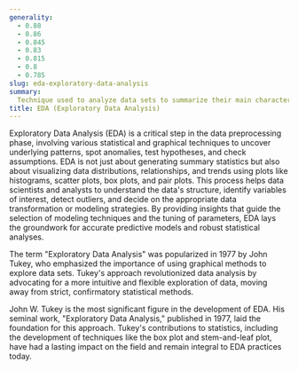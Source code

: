 ```yaml
---
generality:
  - 0.88
  - 0.86
  - 0.845
  - 0.83
  - 0.815
  - 0.8
  - 0.785
slug: eda-exploratory-data-analysis
summary:
  Technique used to analyze data sets to summarize their main characteristics, often with visual methods, before applying more formal modeling.
title: EDA (Exploratory Data Analysis)
---
```


Exploratory Data Analysis (EDA) is a critical step in the data preprocessing phase, involving various statistical and graphical techniques to uncover underlying patterns, spot anomalies, test hypotheses, and check assumptions. EDA is not just about generating summary statistics but also about visualizing data distributions, relationships, and trends using plots like histograms, scatter plots, box plots, and pair plots. This process helps data scientists and analysts to understand the data's structure, identify variables of interest, detect outliers, and decide on the appropriate data transformation or modeling strategies. By providing insights that guide the selection of modeling techniques and the tuning of parameters, EDA lays the groundwork for accurate predictive models and robust statistical analyses.

The term "Exploratory Data Analysis" was popularized in 1977 by John Tukey, who emphasized the importance of using graphical methods to explore data sets. Tukey's approach revolutionized data analysis by advocating for a more intuitive and flexible exploration of data, moving away from strict, confirmatory statistical methods.

John W. Tukey is the most significant figure in the development of EDA. His seminal work, "Exploratory Data Analysis," published in 1977, laid the foundation for this approach. Tukey's contributions to statistics, including the development of techniques like the box plot and stem-and-leaf plot, have had a lasting impact on the field and remain integral to EDA practices today.
